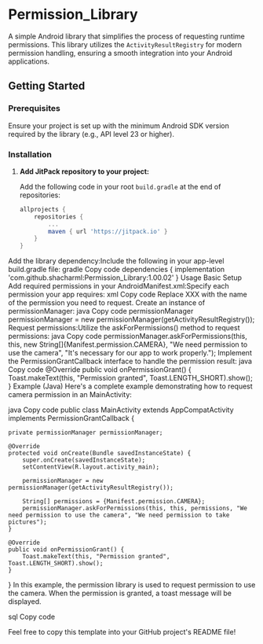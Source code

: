 # Permission_Library

A simple Android library that simplifies the process of requesting runtime permissions. This library utilizes the `ActivityResultRegistry` for modern permission handling, ensuring a smooth integration into your Android applications.

## Getting Started

### Prerequisites

Ensure your project is set up with the minimum Android SDK version required by the library (e.g., API level 23 or higher).

### Installation

1. **Add JitPack repository to your project:**

   Add the following code in your root `build.gradle` at the end of repositories:
   ```gradle
   allprojects {
       repositories {
           ...
           maven { url 'https://jitpack.io' }
       }
   }
Add the library dependency:Include the following in your app-level build.gradle file:
gradle
Copy code
dependencies {
    implementation 'com.github.shacharml:Permission_Library:1.00.02'
}
Usage
Basic Setup
Add required permissions in your AndroidManifest.xml:Specify each permission your app requires:
xml
Copy code
<uses-permission android:name="android.permission.XXX" />
Replace XXX with the name of the permission you need to request.
Create an instance of permissionManager:
java
Copy code
permissionManager permissionManager = new permissionManager(getActivityResultRegistry());
Request permissions:Utilize the askForPermissions() method to request permissions:
java
Copy code
permissionManager.askForPermissions(this, this, new String[]{Manifest.permission.CAMERA}, "We need permission to use the camera", "It's necessary for our app to work properly.");
Implement the PermissionGrantCallback interface to handle the permission result:
java
Copy code
@Override
public void onPermissionGrant() {
    Toast.makeText(this, "Permission granted", Toast.LENGTH_SHORT).show();
}
Example (Java)
Here's a complete example demonstrating how to request camera permission in an MainActivity:

java
Copy code
public class MainActivity extends AppCompatActivity implements PermissionGrantCallback {

    private permissionManager permissionManager;

    @Override
    protected void onCreate(Bundle savedInstanceState) {
        super.onCreate(savedInstanceState);
        setContentView(R.layout.activity_main);

        permissionManager = new permissionManager(getActivityResultRegistry());

        String[] permissions = {Manifest.permission.CAMERA};
        permissionManager.askForPermissions(this, this, permissions, "We need permission to use the camera", "We need permission to take pictures");
    }

    @Override
    public void onPermissionGrant() {
        Toast.makeText(this, "Permission granted", Toast.LENGTH_SHORT).show();
    }
}
In this example, the permission library is used to request permission to use the camera. When the permission is granted, a toast message will be displayed.

sql
Copy code

Feel free to copy this template into your GitHub project's README file!
